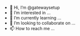 - 👋 Hi, I’m @gatewaysetup
- 👀 I’m interested in ...
- 🌱 I’m currently learning ...
- 💞️ I’m looking to collaborate on ...
- 📫 How to reach me ...

<!---
gatewaysetup/gatewaysetup is a ✨ special ✨ repository because its `README.md` (this file) appears on your GitHub profile.
You can click the Preview link to take a look at your changes.
--->

